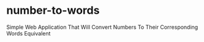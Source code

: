 # number-to-words
Simple Web Application That Will Convert Numbers To Their Corresponding Words Equivalent
